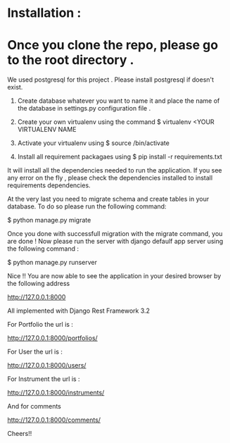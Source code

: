 Installation :
===============
Once you clone the repo, please go to the root directory . 
===============================================================

We used postgresql for this project . Please install postgresql if doesn't exist. 
1. Create database whatever you want to name it and place the name of the database in settings.py configuration file .

2. Create your own virtualenv using the command $ virtualenv <YOUR VIRTUALENV NAME
3. Activate your virtualenv using $ source <YOUR VIRTUALENV NAME>/bin/activate
4. Install all requirement packagaes using $ pip install -r requirements.txt

It will install all the dependencies needed to run the application. If you see any error on the fly , please check the dependencies installed to install requirements dependencies. 

At the very last you need to migrate schema and create tables in your database. 
To do so please run the following command: 


$ python manage.py migrate

Once you done with successfull migration with the migrate command, you are done ! Now please run the server with django defaulf app server using the following command :

$ python manage.py runserver

Nice !! You are now able to see the application in your desired browser by the following address 

http://127.0.0.1:8000

All implemented with Django Rest Framework 3.2 

For Portfolio the url is :

http://127.0.0.1:8000/portfolios/

For User the url is : 

http://127.0.0.1:8000/users/

For Instrument the url is : 

http://127.0.0.1:8000/instruments/

And for comments 

http://127.0.0.1:8000/comments/



Cheers!!


